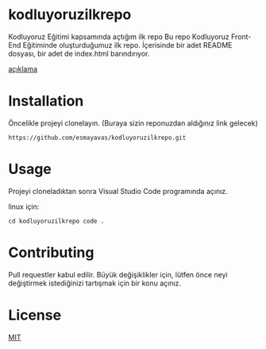# kodluyoruzilkrepo
Kodluyoruz Eğitimi kapsamında açtığım ilk repo
Bu repo Kodluyoruz Front-End Eğitiminde oluşturduğumuz ilk repo. İçerisinde bir adet README dosyası, bir adet de index.html barındırıyor.

[açıklama](images/kodluyoruz.png)

# Installation

Öncelikle projeyi clonelayın. (Buraya sizin reponuzdan aldığınız link gelecek)

```https://github.com/esmayavas/kodluyoruzilkrepo.git```

# Usage
Projeyi cloneladıktan sonra Visual Studio Code programında açınız.

linux için:

```cd kodluyoruzilkrepo code .```
# Contributing 
Pull requestler kabul edilir. Büyük değişiklikler için, lütfen önce neyi değiştirmek istediğinizi tartışmak için bir konu açınız.
# License 
[MIT](https://choosealicense.com/licenses/mit/)